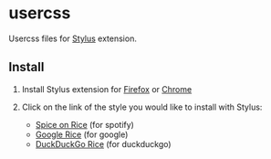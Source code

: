 # usercss
Usercss files for [Stylus](https://github.com/openstyles/stylus) extension.

## Install

1. Install Stylus extension for [Firefox](https://addons.mozilla.org/en-US/firefox/addon/styl-us/) or [Chrome](https://chrome.google.com/webstore/detail/stylus/clngdbkpkpeebahjckkjfobafhncgmne)

2. Click on the link of the style you would like to install with Stylus:

    - [Spice on Rice](https://github.com/demingongo/usercss/raw/main/src/spotify/spiceonrice.user.css) (for spotify)
    - [Google Rice](https://github.com/demingongo/usercss/raw/main/src/google/googlerice.user.css) (for google)
    - [DuckDuckGo Rice](https://github.com/demingongo/usercss/raw/main/src/duckduckgo/duckduckgorice.user.css) (for duckduckgo)
